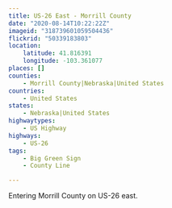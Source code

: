 ```yaml
---
title: US-26 East - Morrill County
date: "2020-08-14T10:22:22Z"
imageid: "318739601059504436"
flickrid: "50339183803"
location:
    latitude: 41.816391
    longitude: -103.361077
places: []
counties:
    - Morrill County|Nebraska|United States
countries:
    - United States
states:
    - Nebraska|United States
highwaytypes:
    - US Highway
highways:
    - US-26
tags:
    - Big Green Sign
    - County Line

---
```

Entering Morrill County on US-26 east.